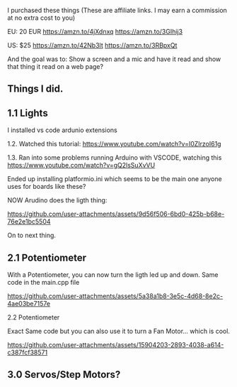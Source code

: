 I purchased these things (These are affiliate links. I may earn a commission at no extra cost to you)

EU: 20 EUR
https://amzn.to/4jXdnxq
https://amzn.to/3GIhij3

US: $25
https://amzn.to/42Nb3lt
https://amzn.to/3RBpxQt

And the goal was to:
Show a screen and a mic and have it read and show that thing it read on a web page?


## Things I did.


## 1.1 Lights
I installed vs code ardunio extensions





1.2.
Watched this tutorial:
https://www.youtube.com/watch?v=I0ZIrzoI61g

1.3.
Ran into some problems running Arduino with VSCODE, watching this
https://www.youtube.com/watch?v=gQ2lsSuXvVU

Ended up installing platformio.ini which seems to be the main one anyone uses for boards like these?

NOW Arudino does the ligth thing:


https://github.com/user-attachments/assets/9d56f506-6bd0-425b-b68e-76e2e1bc5504




On to next thing.

## 2.1 Potentiometer

With a Potentiometer, you can now turn the ligth led up and down. Same code in the main.cpp file 



https://github.com/user-attachments/assets/5a38a1b8-3e5c-4d68-8e2c-4ae03be7157e



2.2 Potentiometer

Exact Same code but you can also use it to turn a Fan Motor... which is cool.


https://github.com/user-attachments/assets/15904203-2893-4038-a614-c387fcf38571


## 3.0 Servos/Step Motors?


